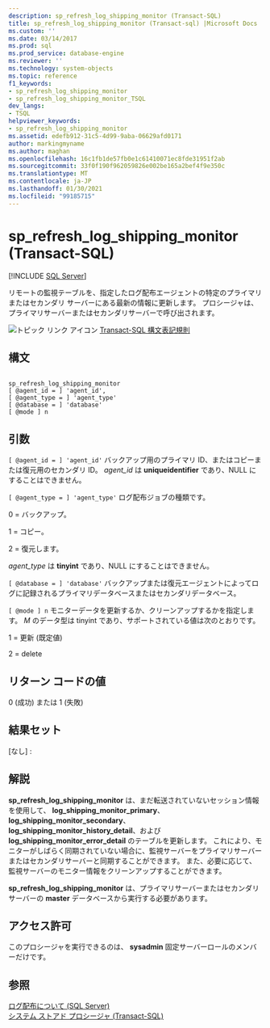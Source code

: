 ```yaml
---
description: sp_refresh_log_shipping_monitor (Transact-SQL)
title: sp_refresh_log_shipping_monitor (Transact-sql) |Microsoft Docs
ms.custom: ''
ms.date: 03/14/2017
ms.prod: sql
ms.prod_service: database-engine
ms.reviewer: ''
ms.technology: system-objects
ms.topic: reference
f1_keywords:
- sp_refresh_log_shipping_monitor
- sp_refresh_log_shipping_monitor_TSQL
dev_langs:
- TSQL
helpviewer_keywords:
- sp_refresh_log_shipping_monitor
ms.assetid: edefb912-31c5-4d99-9aba-06629afd0171
author: markingmyname
ms.author: maghan
ms.openlocfilehash: 16c1fb1de57fb0e1c61410071ec8fde31951f2ab
ms.sourcegitcommit: 33f0f190f962059826e002be165a2bef4f9e350c
ms.translationtype: MT
ms.contentlocale: ja-JP
ms.lasthandoff: 01/30/2021
ms.locfileid: "99185715"
---
```

# <a name="sp_refresh_log_shipping_monitor-transact-sql"></a>sp_refresh_log_shipping_monitor (Transact-SQL)
[!INCLUDE [SQL Server](../../includes/applies-to-version/sqlserver.md)]

  リモートの監視テーブルを、指定したログ配布エージェントの特定のプライマリまたはセカンダリ サーバーにある最新の情報に更新します。 プロシージャは、プライマリサーバーまたはセカンダリサーバーで呼び出されます。  
  
 ![トピック リンク アイコン](../../database-engine/configure-windows/media/topic-link.gif "トピック リンク アイコン") [Transact-SQL 構文表記規則](../../t-sql/language-elements/transact-sql-syntax-conventions-transact-sql.md)  
  
## <a name="syntax"></a>構文  
  
```  
  
sp_refresh_log_shipping_monitor  
[ @agent_id = ] 'agent_id',  
[ @agent_type = ] 'agent_type'  
[ @database = ] 'database'  
[ @mode ] n  
```  
  
## <a name="arguments"></a>引数  
`[ @agent_id = ] 'agent_id'` バックアップ用のプライマリ ID、またはコピーまたは復元用のセカンダリ ID。 *agent_id* は **uniqueidentifier** であり、NULL にすることはできません。  
  
`[ @agent_type = ] 'agent_type'` ログ配布ジョブの種類です。  
  
 0 = バックアップ。  
  
 1 = コピー。  
  
 2 = 復元します。  
  
 *agent_type* は **tinyint** であり、NULL にすることはできません。  
  
`[ @database = ] 'database'` バックアップまたは復元エージェントによってログに記録されるプライマリデータベースまたはセカンダリデータベース。  
  
`[ @mode ] n` モニターデータを更新するか、クリーンアップするかを指定します。 *M* のデータ型は tinyint であり、サポートされている値は次のとおりです。  
  
 1 = 更新 (既定値)  
  
 2 = delete  
  
## <a name="return-code-values"></a>リターン コードの値  
 0 (成功) または 1 (失敗)  
  
## <a name="result-sets"></a>結果セット  
 [なし] :  
  
## <a name="remarks"></a>解説  
 **sp_refresh_log_shipping_monitor** は、まだ転送されていないセッション情報を使用して、 **log_shipping_monitor_primary**、 **log_shipping_monitor_secondary**、 **log_shipping_monitor_history_detail**、および **log_shipping_monitor_error_detail** のテーブルを更新します。 これにより、モニターがしばらく同期されていない場合に、監視サーバーをプライマリサーバーまたはセカンダリサーバーと同期することができます。 また、必要に応じて、監視サーバーのモニター情報をクリーンアップすることができます。  
  
 **sp_refresh_log_shipping_monitor** は、プライマリサーバーまたはセカンダリサーバーの **master** データベースから実行する必要があります。  
  
## <a name="permissions"></a>アクセス許可  
 このプロシージャを実行できるのは、 **sysadmin** 固定サーバーロールのメンバーだけです。  
  
## <a name="see-also"></a>参照  
 [ログ配布について &#40;SQL Server&#41;](../../database-engine/log-shipping/about-log-shipping-sql-server.md)   
 [システム ストアド プロシージャ &#40;Transact-SQL&#41;](../../relational-databases/system-stored-procedures/system-stored-procedures-transact-sql.md)  
  
  
